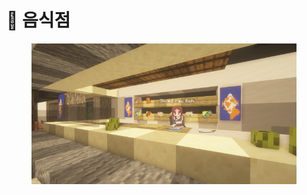 # 🥘 음식점

<figure><img src="../../../.gitbook/assets/2022-08-15_00.17.38.png" alt=""><figcaption></figcaption></figure>
